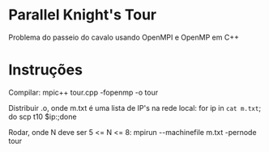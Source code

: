 # Parallel Knight's Tour
Problema do passeio do cavalo usando OpenMPI e OpenMP em C++

# Instruções

Compilar:
mpic++ tour.cpp -fopenmp -o tour

Distribuir .o, onde m.txt é uma lista de IP's na rede local:
for ip in `cat m.txt`; do scp t10 $ip:;done

Rodar, onde N deve ser 5 <= N <= 8:
mpirun --machinefile m.txt -pernode tour <N>

